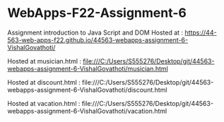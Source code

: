 # WebApps-F22-Assignment-6
Assignment introduction to Java Script and DOM
Hosted at : https://44-563-web-apps-f22.github.io/44563-webapps-assignment-6-VishalGovathoti/

Hosted at musician.html : <file:///C:/Users/S555276/Desktop/git/44563-webapps-assignment-6-VishalGovathoti/musician.html>

Hosted at discount.html : file:///C:/Users/S555276/Desktop/git/44563-webapps-assignment-6-VishalGovathoti/discount.html

Hosted at vacation.html : file:///C:/Users/S555276/Desktop/git/44563-webapps-assignment-6-VishalGovathoti/vacation.html

